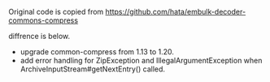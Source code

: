 Original code is copied from https://github.com/hata/embulk-decoder-commons-compress

diffrence is below.
* upgrade common-compress from 1.13 to 1.20.
* add error handling for ZipException and IllegalArgumentException when ArchiveInputStream#getNextEntry() called.
